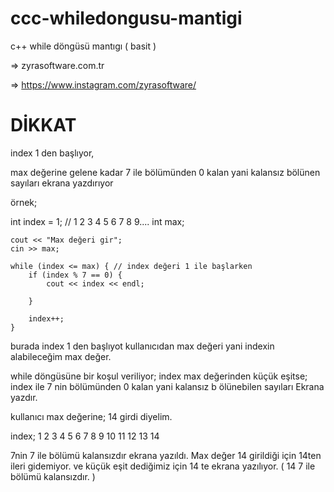 # ccc-whiledongusu-mantigi
c++ while döngüsü mantıgı  ( basit )

=> zyrasoftware.com.tr



=> https://www.instagram.com/zyrasoftware/
# DİKKAT

index 1 den başlıyor,

max değerine gelene kadar 7 ile bölümünden 0 kalan yani kalansız bölünen  sayıları ekrana yazdırıyor

örnek;

int index = 1; // 1 2 3 4 5 6 7 8 9....
	int max;
	
	cout << "Max değeri gir";
	cin >> max;
	
	while (index <= max) { // index değeri 1 ile başlarken
		if (index % 7 == 0) {
			cout << index << endl;

		}

		index++;
	}


burada index 1 den başlıyot
kullanıcıdan max değeri yani indexin alabileceğim max değer.


while döngüsüne bir koşul veriliyor;
     index max değerinden küçük eşitse;
        index ile 7 nin bölümünden 0 kalan yani kalansız b ölünebilen sayıları Ekrana yazdır.


kullanıcı max değerine; 14 girdi diyelim.


index; 1 2 3 4 5 6 7 8 9 10 11 12 13 14

7nin 7 ile bölümü kalansızdır ekrana yazıldı. Max değer 14 girildiği için 14ten ileri gidemiyor.
ve küçük eşit dediğimiz için 14 te ekrana yazılıyor. ( 14 7 ile bölümü kalansızdır. )
